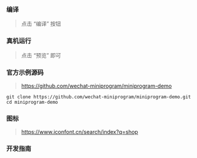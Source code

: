 ### 编译
> 点击 “编译” 按钮 

### 真机运行
> 点击 “预览” 即可

### 官方示例源码
> https://github.com/wechat-miniprogram/miniprogram-demo
```
git clone https://github.com/wechat-miniprogram/miniprogram-demo.git
cd miniprogram-demo
```

### 图标
> https://www.iconfont.cn/search/index?q=shop

### 开发指南